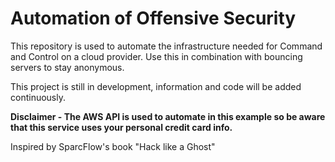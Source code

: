 # Automation of Offensive Security

 This repository is used to automate the infrastructure needed for Command and Control on a cloud provider. Use this in combination with bouncing servers to stay anonymous.

 This project is still in development, information and code will be added continuously.

 **Disclaimer - The AWS API is used to automate in this example so be aware that this service uses your personal credit card info.**
 
 Inspired by SparcFlow's book "Hack like a Ghost" 
